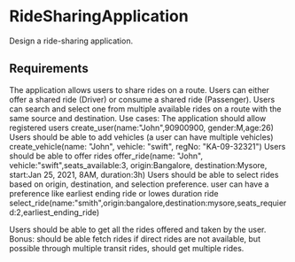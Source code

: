 # RideSharingApplication
Design a ride-sharing application.

## Requirements
The application allows users to share rides on a route.
Users can either offer a shared ride (Driver) or consume a shared ride (Passenger).
Users can search and select one from multiple available rides on a route with the same source and destination.
Use cases:
The application should allow registered users
create_user(name:"John",90900900, gender:M,age:26)
Users should be able to add vehicles (a user can have multiple vehicles)
create_vehicle(name: "John", vehicle: "swift", regNo: "KA-09-32321")
Users should be able to offer rides
offer_ride(name: "John", vehicle:"swift",seats_available:3, origin:Bangalore, destination:Mysore, start:Jan 25, 2021, 8AM, duration:3h)
Users should be able to select rides based on origin, destination, and selection preference.
user can have a preference like earliest ending ride or lowes duration ride
select_ride(name:"smith",origin:bangalore,destination:mysore,seats_requierd:2,earliest_ending_ride)

Users should be able to get all the rides offered and taken by the user.
Bonus: should be able fetch rides if direct rides are not available, but possible through multiple transit rides, should get multiple rides.


